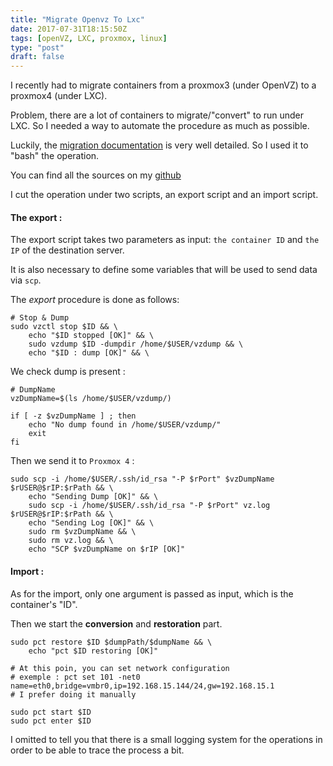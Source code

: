 ```yaml
---
title: "Migrate Openvz To Lxc"
date: 2017-07-31T18:15:50Z
tags: [openVZ, LXC, proxmox, linux]
type: "post"
draft: false
---
```


I recently had to migrate containers from a proxmox3 (under OpenVZ) to a proxmox4 (under LXC).

Problem, there are a lot of containers to migrate/"convert" to run under LXC. So I needed a way to automate the procedure as much as possible.

Luckily, the [migration documentation](https://pve.proxmox.com/wiki/Convert_OpenVZ_to_LXC) is very well detailed. So I used it to "bash" the operation.

You can find all the sources on my [github](https://github.com/Kaderovski/vz2lxc)

I cut the operation under two scripts, an export script and an import script.

#### The export :

The export script takes two parameters as input: `the container ID` and `the IP` of the destination server.

It is also necessary to define some variables that will be used to send data via `scp`.

The *export* procedure is done as follows:

```
# Stop & Dump
sudo vzctl stop $ID && \
    echo "$ID stopped [OK]" && \
    sudo vzdump $ID -dumpdir /home/$USER/vzdump && \
    echo "$ID : dump [OK]" && \
```

We check dump is present :

```
# DumpName
vzDumpName=$(ls /home/$USER/vzdump/)

if [ -z $vzDumpName ] ; then
    echo "No dump found in /home/$USER/vzdump/"
    exit
fi
```

Then we send it to `Proxmox 4` :

```
sudo scp -i /home/$USER/.ssh/id_rsa "-P $rPort" $vzDumpName $rUSER@$rIP:$rPath && \
    echo "Sending Dump [OK]" && \
    sudo scp -i /home/$USER/.ssh/id_rsa "-P $rPort" vz.log $rUSER@$rIP:$rPath && \
    echo "Sending Log [OK]" && \
    sudo rm $vzDumpName && \
    sudo rm vz.log && \
    echo "SCP $vzDumpName on $rIP [OK]"
```

#### Import :

As for the import, only one argument is passed as input, which is the container's "ID".

Then we start the **conversion** and **restoration** part.

```
sudo pct restore $ID $dumpPath/$dumpName && \
    echo "pct $ID restoring [OK]"

# At this poin, you can set network configuration
# exemple : pct set 101 -net0 name=eth0,bridge=vmbr0,ip=192.168.15.144/24,gw=192.168.15.1
# I prefer doing it manually

sudo pct start $ID
sudo pct enter $ID
```

I omitted to tell you that there is a small logging system for the operations in order to be able to trace the process a bit.
